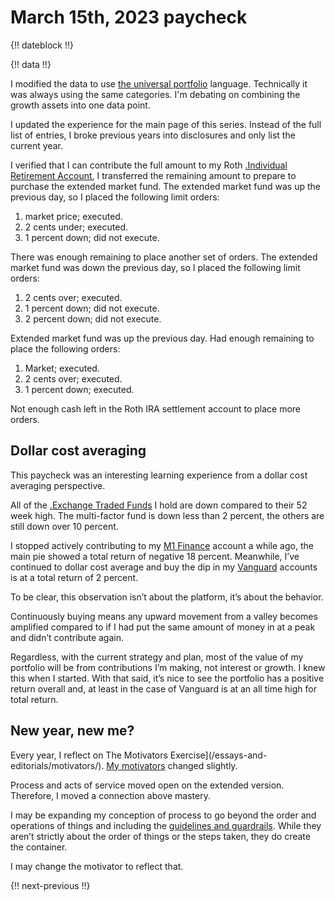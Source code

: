 # March 15th, 2023 paycheck

{!! dateblock !!}

{!! data !!}

I modified the data to use [the universal portfolio](/essays-and-editorials/finances/the-universal-portfolio/) language. Technically it was always using the same categories. I'm debating on combining the growth assets into one data point.

I updated the experience for the main page of this series. Instead of the full list of entries, I broke previous years into disclosures and only list the current year.

I verified that I can contribute the full amount to my Roth [.Individual Retirement Account](IRA), I transferred the remaining amount to prepare to purchase the extended market fund. The extended market fund was up the previous day, so I placed the following limit orders: 

1. market price; executed.
2. 2 cents under; executed.
3. 1 percent down; did not execute.

There was enough remaining to place another set of orders. The extended market fund was down the previous day, so I placed the following limit orders:

1. 2 cents over; executed.
2. 1 percent down; did not execute.
3. 2 percent down; did not execute.

Extended market fund was up the previous day. Had enough remaining to place the following orders:

1. Market; executed.
2. 2 cents over; executed.
3. 1 percent down; executed.

Not enough cash left in the Roth IRA settlement account to place more orders.

## Dollar cost averaging 

This paycheck was an interesting learning experience from a dollar cost averaging perspective. 

All of the [.Exchange Traded Funds](ETFs) I hold are down compared to their 52 week high. The multi-factor fund is down less than 2 percent, the others are still down over 10 percent.

I stopped actively contributing to my [M1 Finance](https://m1.com ) account a while ago, the main pie showed a total return of negative 18 percent. Meanwhile, I’ve continued to dollar cost average and buy the dip in my [Vanguard](https://investor.vanguard.com/home) accounts is at a total return of 2 percent.

To be clear, this observation isn’t about the platform, it’s about the behavior. 

Continuously buying means any upward movement from a valley becomes amplified compared to if I had put the same amount of money in at a peak and didn’t contribute again.

Regardless, with the current strategy and plan, most of the value of my portfolio will be from contributions I’m making, not interest or growth. I knew this when I started. With that said, it’s nice to see the portfolio has a positive return overall and, at least in the case of Vanguard is at an all time high for total return.

## New year, new me?

Every year, I reflect on The Motivators Exercise](/essays-and-editorials/motivators/). [My motivators](/experiences/the-self/#motivators-exercise-results/) changed slightly.

Process and acts of service moved open on the extended version. Therefore, I moved a connection above mastery. 

I may be expanding my conception of process to go beyond the order and operations of things and including the [guidelines and guardrails](/essays-and-editorials/guidelines-and-guardrails/). While they aren’t strictly about the order of things or the steps taken, they do create the container.

I may change the motivator to reflect that.

{!! next-previous !!}
